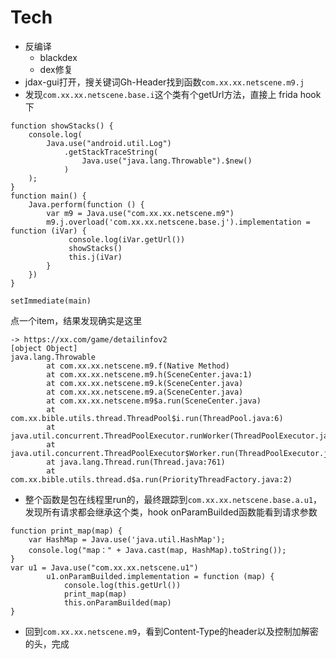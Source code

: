 # Tech
- 反编译
    - blackdex
    - dex修复
- jdax-gui打开，搜关键词Gh-Header找到函数`com.xx.xx.netscene.m9.j`
- 发现`com.xx.xx.netscene.base.i`这个类有个getUrl方法，直接上 frida hook 下
```
function showStacks() {
    console.log(
        Java.use("android.util.Log")
            .getStackTraceString(
                Java.use("java.lang.Throwable").$new()
            )
    );
}
function main() {
    Java.perform(function () {
        var m9 = Java.use("com.xx.xx.netscene.m9")
        m9.j.overload('com.xx.xx.netscene.base.j').implementation = function (iVar) {
             console.log(iVar.getUrl())
             showStacks()
             this.j(iVar)
        }
    })
}

setImmediate(main)
```

点一个item，结果发现确实是这里
```
-> https://xx.com/game/detailinfov2
[object Object]
java.lang.Throwable
        at com.xx.xx.netscene.m9.f(Native Method)
        at com.xx.xx.netscene.m9.h(SceneCenter.java:1)
        at com.xx.xx.netscene.m9.k(SceneCenter.java)
        at com.xx.xx.netscene.m9.a(SceneCenter.java)
        at com.xx.xx.netscene.m9$a.run(SceneCenter.java)
        at com.xx.bible.utils.thread.ThreadPool$i.run(ThreadPool.java:6)
        at java.util.concurrent.ThreadPoolExecutor.runWorker(ThreadPoolExecutor.java:1133)
        at java.util.concurrent.ThreadPoolExecutor$Worker.run(ThreadPoolExecutor.java:607)
        at java.lang.Thread.run(Thread.java:761)
        at com.xx.bible.utils.thread.d$a.run(PriorityThreadFactory.java:2)
```
- 整个函数是包在线程里run的，最终跟踪到`com.xx.xx.netscene.base.a.u1`，发现所有请求都会继承这个类，hook onParamBuilded函数能看到请求参数

```
function print_map(map) {
    var HashMap = Java.use('java.util.HashMap');
    console.log("map：" + Java.cast(map, HashMap).toString());
}
var u1 = Java.use("com.xx.xx.netscene.u1")
        u1.onParamBuilded.implementation = function (map) {
            console.log(this.getUrl())
            print_map(map)
            this.onParamBuilded(map)
}
```
- 回到`com.xx.xx.netscene.m9`，看到Content-Type的header以及控制加解密的头，完成